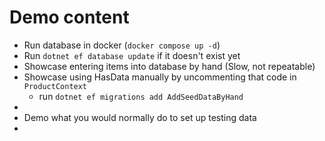 # Demo content
- Run database in docker (`docker compose up -d`)
- Run `dotnet ef database update` if it doesn't exist yet
- Showcase entering items into database by hand (Slow, not repeatable)
- Showcase using HasData manually by uncommenting that code in `ProductContext`
  - run `dotnet ef migrations add AddSeedDataByHand`
-
- Demo what you would normally do to set up testing data
- 